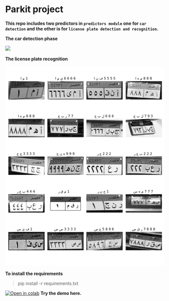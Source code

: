 # Parkit project  

**This repo includes two predictors in `predictors module` one for `car detection` and the other is for `license plate detection and recognition`.**

**The car detection phase**

![](https://github.com/mohame54/Parkit_projects/blob/main/imgs/test2.gif)


**The license plate recognition**

![](https://github.com/mohame54/Parkit_projects/blob/main/imgs/fig.png)

**To install the requirements**

> pip install -r requirements.txt

 [![Open in colab](https://colab.research.google.com/assets/colab-badge.svg)](https://colab.research.google.com/drive/17WDs4i8l62YdPRoQnN1PybBexpv14Lqy?usp=sharing)
 **Try the demo here.**

